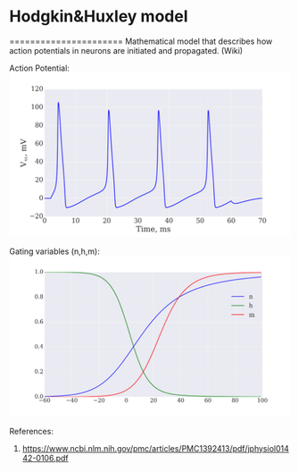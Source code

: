 # Hodgkin&Huxley model
======================
Mathematical model that describes how action potentials in neurons are initiated and propagated. (Wiki)

Action Potential:
![](MembranePotential.png)

Gating variables (n,h,m):
![](nhm.png)

References:
1. https://www.ncbi.nlm.nih.gov/pmc/articles/PMC1392413/pdf/jphysiol01442-0106.pdf
